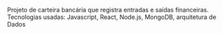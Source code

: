 Projeto de carteira bancária que registra entradas e saídas financeiras.
Tecnologias usadas: Javascript, React, Node.js, MongoDB, arquitetura de Dados

